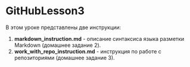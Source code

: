# GitHubLesson3

В этом уроке представлены две инструкции:
1. **markdown_instruction.md** - описание синтаксиса языка разметки Markdown (домашнее задание 2).
1. **work_with_repo_instruction.md** - инструкция по работе с репозиториями (домашнее задание 3). 
